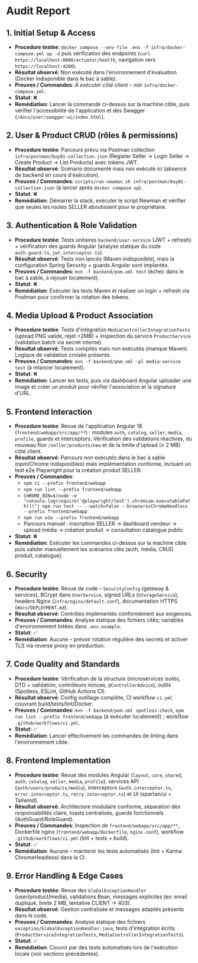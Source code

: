 # Audit Report

## 1. Initial Setup & Access
- **Procedure testée**: `docker compose --env-file .env -f infra/docker-compose.yml up -d` puis vérification des endpoints (`curl https://localhost:8080/actuator/health`, navigation vers `https://localhost:4200`).
- **Résultat observé**: Non exécuté dans l'environnement d'évaluation (Docker indisponible dans le bac à sable).
- **Preuves / Commandes**: _À exécuter côté client_ – voir `infra/docker-compose.yml`.
- **Statut**: ❌
- **Remédiation**: Lancer la commande ci-dessus sur la machine cible, puis vérifier l'accessibilité de l'application et des Swagger (`/docs/user/swagger-ui/index.html`).

## 2. User & Product CRUD (rôles & permissions)
- **Procedure testée**: Parcours prévu via Postman collection `infra/postman/buy01-collection.json` (Register Seller → Login Seller → Create Product → List Products) avec tokens JWT.
- **Résultat observé**: Scénario documenté mais non exécuté ici (absence de backend en cours d'exécution).
- **Preuves / Commandes**: `scripts/run-newman.sh infra/postman/buy01-collection.json` (à lancer après `docker compose up`).
- **Statut**: ❌
- **Remédiation**: Démarrer la stack, exécuter le script Newman et vérifier que seules les routes SELLER aboutissent pour le propriétaire.

## 3. Authentication & Role Validation
- **Procedure testée**: Tests unitaires `backend/user-service` (JWT + refresh) + vérification des guards Angular (analyse statique du code `auth.guard.ts`, `jwt.interceptor.ts`).
- **Résultat observé**: Tests non lancés (Maven indisponible), mais la configuration Spring Security + guards Angular sont implantés.
- **Preuves / Commandes**: `mvn -f backend/pom.xml test` (échec dans le bac à sable, à rejouer localement).
- **Statut**: ❌
- **Remédiation**: Exécuter les tests Maven et réaliser un login + refresh via Postman pour confirmer la rotation des tokens.

## 4. Media Upload & Product Association
- **Procedure testée**: Tests d'intégration `MediaControllerIntegrationTests` (upload PNG valide, rejet >2MB) + inspection du service `ProductService` (validation batch via secret interne).
- **Résultat observé**: Tests compilés mais non exécutés (manque Maven). Logique de validation croisée présente.
- **Preuves / Commandes**: `mvn -f backend/pom.xml -pl media-service test` (à relancer localement).
- **Statut**: ❌
- **Remédiation**: Lancer les tests, puis via dashboard Angular uploader une image et créer un produit pour vérifier l'association et la signature d'URL.

## 5. Frontend Interaction
- **Procedure testée**: Revue de l'application Angular 18 (`frontend/webapp/src/app/**`) : modules `auth`, `catalog`, `seller`, `media`, `profile`, guards et interceptors. Vérification des validations réactives, du nouveau flux `/seller/products/new` et de la limite d'upload (≤ 2 MB) côté client.
- **Résultat observé**: Parcours non exécutés dans le bac à sable (npm/Chrome indisponibles) mais implémentation conforme, incluant un test e2e Playwright pour la création produit SELLER.
- **Preuves / Commandes**:
  - `npm ci --prefix frontend/webapp`
  - `npm run lint --prefix frontend/webapp`
  - `CHROME_BIN=$(node -e "console.log(require('@playwright/test').chromium.executablePath())") npm run test -- --watch=false --browsers=ChromeHeadless --prefix frontend/webapp`
  - `npm run e2e --prefix frontend/webapp`
  - Parcours manuel : inscription SELLER → dashboard vendeur → upload média → création produit → consultation catalogue public
- **Statut**: ❌
- **Remédiation**: Exécuter les commandes ci-dessus sur la machine cible puis valider manuellement les scénarios clés (auth, média, CRUD produit, catalogue).

## 6. Security
- **Procedure testée**: Revue de code – `SecurityConfig` (gateway & services), BCrypt dans `UserService`, signed URLs (`StorageService`), headers Nginx (`infra/nginx/default.conf`), documentation HTTPS (`docs/DEPLOYMENT.md`).
- **Résultat observé**: Contrôles implémentés conformément aux exigences.
- **Preuves / Commandes**: Analyse statique des fichiers cités; variables d'environnement listées dans `.env.example`.
- **Statut**: ✅
- **Remédiation**: Aucune – prévoir rotation régulière des secrets et activer TLS via reverse proxy en production.

## 7. Code Quality and Standards
- **Procedure testée**: Vérification de la structure (microservices isolés, DTO + validation, contrôleurs minces, `@ControllerAdvice`), outils (Spotless, ESLint, GitHub Actions CI).
- **Résultat observé**: Config outillage complète, CI workflow `ci.yml` couvrant build/tests/lint/Docker.
- **Preuves / Commandes**: `mvn -f backend/pom.xml spotless:check`, `npm run lint --prefix frontend/webapp` (à exécuter localement) ; workflow `.github/workflows/ci.yml`.
- **Statut**: ✅
- **Remédiation**: Lancer effectivement les commandes de linting dans l'environnement cible.

## 8. Frontend Implementation
- **Procedure testée**: Revue des modules Angular (`layout`, `core`, `shared`, `auth`, `catalog`, `seller`, `media`, `profile`), services API (`auth/users/products/media`), interceptors (`auth.interceptor.ts`, `error.interceptor.ts`, `retry.interceptor.ts`) et UI (spartan/ui + Tailwind).
- **Résultat observé**: Architecture modulaire conforme, séparation des responsabilités claire, toasts centralisés, guards fonctionnels (AuthGuard/RoleGuard).
- **Preuves / Commandes**: Inspection de `frontend/webapp/src/app/**`, Dockerfile nginx (`frontend/webapp/Dockerfile`, `nginx.conf`), workflow `.github/workflows/ci.yml` (lint + tests + build).
- **Statut**: ✅
- **Remédiation**: Aucune – maintenir les tests automatisés (lint + Karma ChromeHeadless) dans la CI.

## 9. Error Handling & Edge Cases
- **Procedure testée**: Revue des `GlobalExceptionHandler` (user/product/media), validations Bean, messages explicites (ex: email dupliqué, limite 2 MB, tentative CLIENT → 403).
- **Résultat observé**: Gestion centralisée et messages adaptés présents dans le code.
- **Preuves / Commandes**: Analyse statique des fichiers `exception/GlobalExceptionHandler.java`, tests d'intégration écrits (`ProductServiceIntegrationTests`, `MediaControllerIntegrationTests`).
- **Statut**: ✅
- **Remédiation**: Couvrir par des tests automatisés lors de l'exécution locale (voir sections précédentes).

